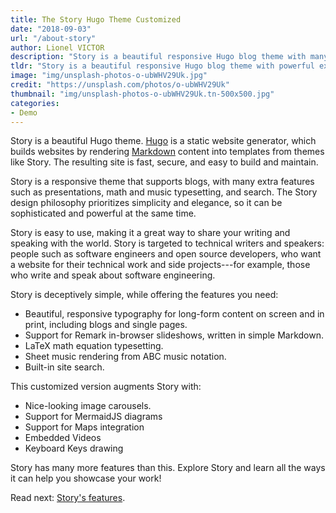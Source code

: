 ```yaml
---
title: The Story Hugo Theme Customized
date: "2018-09-03"
url: "/about-story"
author: Lionel VICTOR
description: "Story is a beautiful responsive Hugo blog theme with many extra features including presentations, math typesetting, and search."
tldr: "Story is a beautiful responsive Hugo blog theme with powerful extra features out-of-the-box. It's targeted to people who want to showcase their technical work online."
image: "img/unsplash-photos-o-ubWHV29Uk.jpg"
credit: "https://unsplash.com/photos/o-ubWHV29Uk"
thumbnail: "img/unsplash-photos-o-ubWHV29Uk.tn-500x500.jpg"
categories:
- Demo
---
```

Story is a beautiful Hugo theme.  [Hugo](https://gohugo.io) is a static website
generator, which builds websites by rendering
[Markdown](https://commonmark.org/help/) content into templates from themes like
Story. The resulting site is fast, secure, and easy to build and maintain.

Story is a responsive theme that supports blogs, with many extra features such
as presentations, math and music typesetting, and search.  The Story design
philosophy prioritizes simplicity and elegance, so it can be sophisticated
and powerful at the same time.

<!--more-->

Story is easy to use, making it a great way to share your writing and speaking
with the world.  Story is targeted to technical writers and speakers: people
such as software engineers and open source developers, who want a website for
their technical work and side projects---for example, those who write and speak
about software engineering.


Story is deceptively simple, while offering the features you need:

- Beautiful, responsive typography for long-form content on screen and in print, including blogs and single pages.
- Support for Remark in-browser slideshows, written in simple Markdown.
- LaTeX math equation typesetting.
- Sheet music rendering from ABC music notation.
- Built-in site search.

This customized version augments Story with:

- Nice-looking image carousels.
- Support for MermaidJS diagrams
- Support for Maps integration
- Embedded Videos
- Keyboard Keys drawing

Story has many more features than this.
Explore Story and learn all the ways it can help you showcase your work!

Read next: [Story's features](/theme-features).
